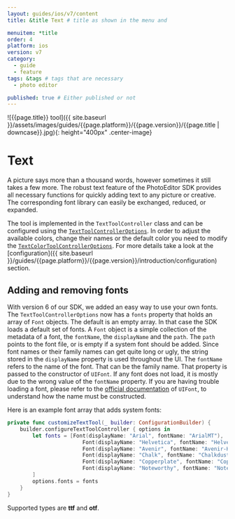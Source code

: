 ```yaml
---
layout: guides/ios/v7/content
title: &title Text # title as shown in the menu and 

menuitem: *title
order: 4
platform: ios
version: v7
category: 
  - guide
  - feature
tags: &tags # tags that are necessary
  - photo editor 

published: true # Either published or not 
---
```


![{{page.title}} tool]({{ site.baseurl }}/assets/images/guides/{{page.platform}}/{{page.version}}/{{page.title | downcase}}.jpg){: height="400px" .center-image}

# Text
A picture says more than a thousand words, however sometimes it still takes a few more. The robust text feature of the PhotoEditor SDK provides all necessary functions for quickly adding text to any picture or creative. The corresponding font library can easily be exchanged, reduced, or expanded.

The tool is implemented in the `TextToolController` class and can be configured using the [`TextToolControllerOptions`](https://static.photoeditorsdk.com/docs/ios/Classes/TextToolControllerOptions.html). In order to adjust the available colors, change their names or the default color you need to modify the [`TextColorToolControllerOptions`](https://static.photoeditorsdk.com/docs/ios/Classes/TextColorToolControllerOptions.html). For more details take a look at the [configuration]({{ site.baseurl }}/guides/{{page.platform}}/{{page.version}}/introduction/configuration) section.

## Adding and removing fonts
With version 6 of our SDK, we added an easy way to use your own fonts.
The `TextToolControllerOptions` now has a `fonts` property that holds an array of `Font` objects.
The default is an empty array. In that case the SDK loads a default set of fonts.
A `Font` object is a simple collection of the metadata of a font, the `fontName`, the `displayName`
and the `path`. The `path` points to the font file, or is empty if a system font should be added.
Since font names or their family names can get quite long or ugly, the string stored in the `displayName` property
is used throughout the UI. The `fontName` refers to the name of the font. That can be the family name.
That property is passed to the constructor of `UIFont`. If any font does not load, it is mostly due to
the wrong value of the `fontName` property. If you are having trouble loading a font, please refer to the [official documentation](https://developer.apple.com/reference/uikit/uifont) of `UIFont`,
to understand how the name must be constructed.

Here is an example font array that adds system fonts:
```swift
private func customizeTextTool(_ builder: ConfigurationBuilder) {
    builder.configureTextToolController { options in
        let fonts = [Font(displayName: "Arial", fontName: "ArialMT"),
                        Font(displayName: "Helvetica", fontName: "Helvetica"),
                        Font(displayName: "Avenir", fontName: "Avenir-Heavy"),
                        Font(displayName: "Chalk", fontName: "Chalkduster"),
                        Font(displayName: "Copperplate", fontName: "Copperplate"),
                        Font(displayName: "Noteworthy", fontName: "Noteworthy-Bold")
        ]
        options.fonts = fonts
    }
}
```
Supported types are **ttf** and **otf**.
